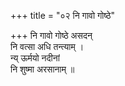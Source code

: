 +++
title = "०२ नि गावो गोष्ठे"

+++
नि गावो गोष्ठे असदन्  
नि वत्सा अधि तन्त्याम् ।  
न्य् ऊर्मयो नदीनां  
नि शुष्मा अरसानाम् ॥